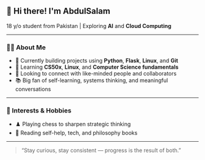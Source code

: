 ## 👋 Hi there! I'm AbdulSalam

18 y/o student from Pakistan | Exploring **AI** and **Cloud Computing**

---

### 👨‍💻 About Me

- 🔭 Currently building projects using **Python**, **Flask**, **Linux**, and **Git**
- 🌱 Learning **CS50x**, **Linux**, and **Computer Science fundamentals**
- 🤝 Looking to connect with like-minded people and collaborators
- 📚 Big fan of self-learning, systems thinking, and meaningful conversations

---

### 🎯 Interests & Hobbies

- ♟️ Playing chess to sharpen strategic thinking  
- 📖 Reading self-help, tech, and philosophy books

---

> “Stay curious, stay consistent — progress is the result of both.”




<!--
**theNeuralNexus/theNeuralNexus** is a ✨ _special_ ✨ repository because its `README.md` (this file) appears on your GitHub profile.

Here are some ideas to get you started:

- 🔭 I’m currently working on ...
- 🌱 I’m currently learning ...
- 👯 I’m looking to collaborate on ...
- 🤔 I’m looking for help with ...
- 💬 Ask me about ...
- 📫 How to reach me: ...
- 😄 Pronouns: ...
- ⚡ Fun fact: ...
-->
